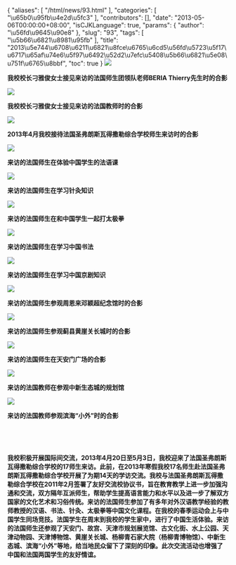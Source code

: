 {
    "aliases": [
        "/html/news/93.html"
    ],
    "categories": [
        "\u65b0\u95fb\u4e2d\u5fc3"
    ],
    "contributors": [],
    "date": "2013-05-06T00:00:00+08:00",
    "isCJKLanguage": true,
    "params": {
        "author": "\u56fd\u9645\u90e8"
    },
    "slug": "93",
    "tags": [
        "\u5b66\u6821\u8981\u95fb"
    ],
    "title": "2013\u5e744\u6708\u6211\u6821\u8fce\u6765\u6cd5\u56fd\u5723\u5f17\u6717\u65af\u74e6\u5f97\u6492\u52d2\u7efc\u5408\u5b66\u6821\u5e08\u751f\u6765\u8bbf",
    "toc": true
}
**![](https://cdn.tfls.online/mirror/full/dece6ee6058b6e8afc02adbc228c70ff2bc3d603.jpg)**

**我校校长刁雅俊女士接见来访的法国师生团领队老师BERIA Thierry先生时的合影**

**![](https://cdn.tfls.online/mirror/full/d7ca63d7b8519aff78d406c0261262b2744944cc.jpg)**

**我校校长刁雅俊女士接见来访的法国教师时的合影**

**![](https://cdn.tfls.online/mirror/full/19e756155eccf41c3477ad157799f5854523e199.jpg)**

**2013年4月我校接待法国圣弗朗斯瓦得撒勒综合学校师生来访时的合影**

**![](https://cdn.tfls.online/mirror/full/89163c4e5e3fb3e3516a3ca31da67a74d2c0ab03.jpg)**

**来访的法国师生在体验中国学生的法语课**

**![](https://cdn.tfls.online/mirror/full/c70bac6c53ae5b1a9ac30f8c31fe8ebea8e87a2e.jpg)**

**来访的法国师生在学习针灸知识**

**![](https://cdn.tfls.online/mirror/full/96d1608df59e7274fcffaa6fa5bdd816c486d5ad.jpg)**

**来访的法国师生在和中国学生一起打太极拳**

**![](https://cdn.tfls.online/mirror/full/c3822f71fc252c121d54cd54478005789fa4c381.jpg)**

**来访的法国师生在学习中国书法**

**![](https://cdn.tfls.online/mirror/full/f68073efc504e268ebb28259a9e1067b8644f185.jpg)**

**来访的法国师生在学习中国京剧知识**

**![](https://cdn.tfls.online/mirror/full/6a1e4944f8aff496b3d417d65d9c359168e521bd.jpg)**

**来访的法国师生参观周恩来邓颖超纪念馆时的合影**

**![](https://cdn.tfls.online/mirror/full/5a7f38f8ec668d8be2727fc4f083ffc8854fed35.jpg)**

**来访的法国师生参观蓟县黄崖关长城时的合影**

**![](https://cdn.tfls.online/mirror/full/db42c8c59b99f7c5f071875134df7c4945c35127.jpg)**

**来访的法国师生在天安门广场的合影**

**![](https://cdn.tfls.online/mirror/full/2b4dd1a437b92d9eef3f19595fc43f3028ad5918.jpg)**

**来访的法国教师在参观中新生态城的规划馆**

**![](https://cdn.tfls.online/mirror/full/e32ba2db858193c45818314a85e80670b653fd80.jpg)**

**来访的法国教师参观滨海“小外”时的合影**

 

 

**我校积极开展国际间交流，2013年4月20日至5月3日，我校迎来了法国圣弗朗斯瓦得撒勒综合学校的17师生来访。此前，在2013年寒假我校17名师生赴法国圣弗朗斯瓦得撒勒综合学校开展了为期14天的学访交流。我校与法国圣弗朗斯瓦得撒勒综合学校在2011年2月签署了友好交流校协议书，旨在教育教学上进一步加强沟通和交流，双方隔年互派师生，帮助学生提高语言能力和水平以及进一步了解双方国家的文化艺术和习俗传统。来访的法国师生参加了有多年对外汉语教学经验的教师教授的汉语、书法、针灸、太极拳等中国文化课程。在我校的春季运动会上与中国学生同场竞技。法国学生在周末到我校的学生家中，进行了中国生活体验。来访的法国师生还参观了天安门、故宫、天津市规划展览馆、古文化街、水上公园、天津动物园、天津博物馆、黄崖关长城、杨柳青石家大院（杨柳青博物馆）、中新生态城、滨海“小外”等地，给当地民众留下了深刻的印像。此次交流活动也增强了中国和法国两国学生的友好情谊。**

